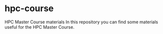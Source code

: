 # hpc-course
HPC Master Course materials
In this repository you can find some materials useful for the HPC Master Course.
